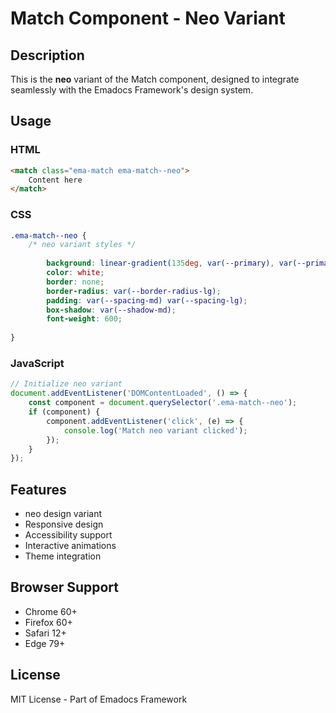 # Match Component - Neo Variant

## Description
This is the **neo** variant of the Match component, designed to integrate seamlessly with the Emadocs Framework's design system.

## Usage

### HTML
```html
<match class="ema-match ema-match--neo">
    Content here
</match>
```

### CSS
```css
.ema-match--neo {
    /* neo variant styles */
    
        background: linear-gradient(135deg, var(--primary), var(--primary-dark));
        color: white;
        border: none;
        border-radius: var(--border-radius-lg);
        padding: var(--spacing-md) var(--spacing-lg);
        box-shadow: var(--shadow-md);
        font-weight: 600;
    
}
```

### JavaScript
```javascript
// Initialize neo variant
document.addEventListener('DOMContentLoaded', () => {
    const component = document.querySelector('.ema-match--neo');
    if (component) {
        component.addEventListener('click', (e) => {
            console.log('Match neo variant clicked');
        });
    }
});
```

## Features
- neo design variant
- Responsive design
- Accessibility support
- Interactive animations
- Theme integration

## Browser Support
- Chrome 60+
- Firefox 60+
- Safari 12+
- Edge 79+

## License
MIT License - Part of Emadocs Framework

